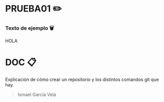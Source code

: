# PRUEBA01 ✏️
### Texto de ejemplo 🗑

HOLA

# DOC 📋

Explicación de cómo crear un repositorio y los distintos comandos git que hay.

> Ismael García Vela
